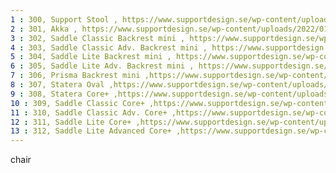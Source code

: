 ```yaml
---
1 : 300, Support Stool , https://www.supportdesign.se/wp-content/uploads/2020/12/10002-1-324x324.jpg , 5120,5770,6280
2 : 301, Akka , https://www.supportdesign.se/wp-content/uploads/2022/01/MG_5741-324x324.jpg , 3490, 4300, 4730
3 : 302, Saddle Classic Backrest mini , https://www.supportdesign.se/wp-content/uploads/2021/04/3308_Advanced_Night_0-324x324.jpg , 3490, 4480, 5270, 5800
4 : 303, Saddle Classic Adv. Backrest mini , https://www.supportdesign.se/wp-content/uploads/2021/04/3308_Advanced_Night_0-324x324.jpg , 4760, 5530, 6100
5 : 304, Saddle Lite Backrest mini , https://www.supportdesign.se/wp-content/uploads/2021/04/3308_Advanced_Night_0-324x324.jpg , 4480, 5270, 5800
6 : 305, Saddle Lite Adv. Backrest mini , https://www.supportdesign.se/wp-content/uploads/2020/12/10052-1-324x324.jpg , 4760, 5530, 6100
7 : 306, Prisma Backrest mini ,https://www.supportdesign.se/wp-content/uploads/2021/05/2560_Lite_Core_lader_natur_0-324x324.jpg , 3100, 3750, 4130
8 : 307, Statera Oval ,https://www.supportdesign.se/wp-content/uploads/2021/04/2760_Lite_Adv_Core_l_der_gr__0-324x324.jpg , 4190, 4710, 5490
9 : 308, Statera Core+ ,https://www.supportdesign.se/wp-content/uploads/2021/04/2760_Lite_Adv_Core_l_der_gr__0-324x324.jpg , 4190, 4710, 5490
10 : 309, Saddle Classic Core+ ,https://www.supportdesign.se/wp-content/uploads/2021/04/2760_Lite_Adv_Core_l_der_gr__0-324x324.jpg , 4580, 5350, 5900
11 : 310, Saddle Classic Adv. Core+ ,https://www.supportdesign.se/wp-content/uploads/2021/04/2760_Lite_Adv_Core_l_der_gr__0-324x324.jpg , 4860, 5620, 6190
12 : 311, Saddle Lite Core+ ,https://www.supportdesign.se/wp-content/uploads/2021/05/2560_Lite_Core_lader_natur_0-324x324.jpg , 4580, 5350, 5900
13 : 312, Saddle Lite Advanced Core+ ,https://www.supportdesign.se/wp-content/uploads/2021/04/2763_LiteAdv_Core_DeepSea_0-324x324.jpg , 4860,5620, 6190
---
```

chair

